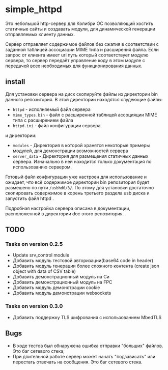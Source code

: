 
# simple_httpd
Это небольшой http-сервер для Колибри ОС позволяющий хостить статичные сайты и создавать модули, для динамической генерации отправляемых клиенту данных. 

Сервер отправляет содержимое файлов без сжатия в соответствии с заданной таблицей ассоциации MIME типа и расширения файла.
Если запрос от клиента имеет uri путь который соответствует модулю сервера, то сервер передаёт управление коду в этом модуле с передачей всех необходимых для функционирования данных.

## install 
Для установки сервера на диск скопируйте файлы из директории bin данного репозитория. В этой директории находятся слудеющие файлы:
 - `httpd` - исполняемый файл сервера
 - `mime_types.bin` - файл с расширенной таблицей ассоцияции MIME типа с расширением файла
 - `httpd.ini` - файл конфигурации сервера

и директории:
 - `modules` - Директория в которой хранятся некоторые примеры модулей, для демонстрации возможностей сервера
 - `server_data` - Директория для размещения статичных данных сервера. Изначально в ней находится только документация по использованию сервером.

Готовый файл конфигурации уже настроен для использование и ожидает, что всё содержимое директории bin репозитория будет размешено по пути `/usbhd0/3/`. По этому для установки достаточно скопировать содержимое в корень третьего раздела usb диска и запустить файл httpd .

Подробная настройка сервера описана в документации, расположенной в директории doc этого репозитория.  

## TODO

### Tasks on version 0.2.5
 - Update srv_control module
 - Добавить модуль тестовой авторизации(base64 code in header)
 - Добавить модуль генерации более сложного контента
   (create json object with data of CSV table)
 - Добавить демонстрационный модуль на Си
 - Добавить демонстрационный модуль на FPC
 - Добавить модуль демонстрации cookie
 - Добавить модуль демонстрации websockets

### Tasks on version 0.3.0
- Добавить поддержку TLS шифрования с использованием MbedTLS

## Bugs 
 - В ходе тестов был обнаружена ошибка отправки "больших" файлов. Это баг сетевого стека;
 - При длительной работе сервер может начать "подзависать" или перестать отвечать на сообщения. Это баг сетевого стека.
